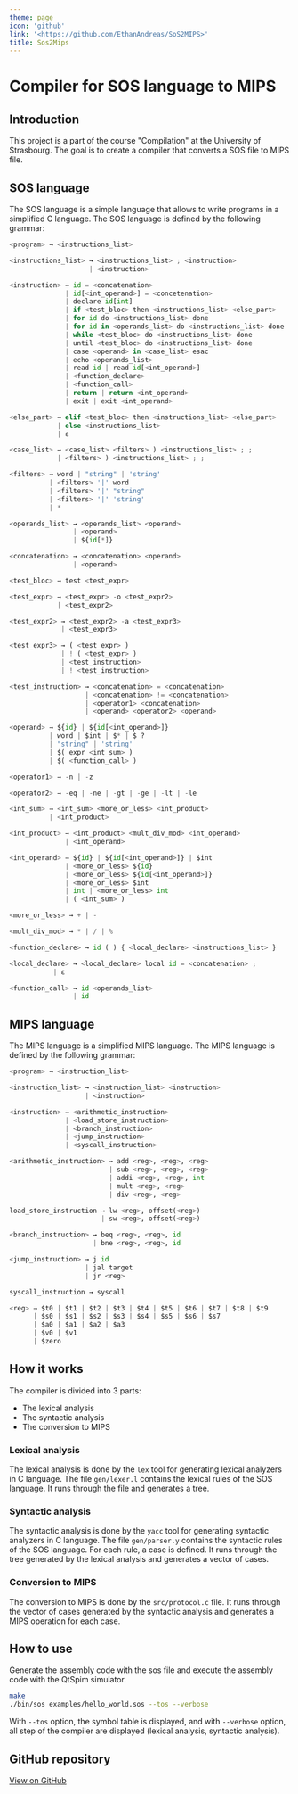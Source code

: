 ```yaml
---
theme: page
icon: 'github'
link: '<https://github.com/EthanAndreas/SoS2MIPS>' 
title: Sos2Mips
---
```


# Compiler for SOS language to MIPS

## Introduction

This project is a part of the course "Compilation" at the University of Strasbourg. The goal is to create a compiler that converts a SOS file to MIPS file.

## SOS language

The SOS language is a simple language that allows to write programs in a simplified C language. The SOS language is defined by the following grammar:

```python
<program> → <instructions_list>

<instructions_list> → <instructions_list> ; <instruction>
                    | <instruction>

<instruction> → id = <concatenation>
              | id[<int_operand>] = <concetenation>
              | declare id[int]
              | if <test_bloc> then <instructions_list> <else_part> 
              | for id do <instructions_list> done
              | for id in <operands_list> do <instructions_list> done
              | while <test_bloc> do <instructions_list> done
              | until <test_bloc> do <instructions_list> done
              | case <operand> in <case_list> esac
              | echo <operands_list>
              | read id | read id[<int_operand>]
              | <function_declare>
              | <function_call>
              | return | return <int_operand>
              | exit | exit <int_operand>

<else_part> → elif <test_bloc> then <instructions_list> <else_part>
            | else <instructions_list>
            | ε

<case_list> → <case_list> <filters> ) <instructions_list> ; ;
            | <filters> ) <instructions_list> ; ;

<filters> → word | "string" | 'string'
          | <filters> '|' word
          | <filters> '|' "string"
          | <filters> '|' 'string'
          | *

<operands_list> → <operands_list> <operand>
                | <operand>
                | ${id[*]}

<concatenation> → <concatenation> <operand>
                | <operand>

<test_bloc> → test <test_expr>

<test_expr> → <test_expr> -o <test_expr2>
            | <test_expr2>

<test_expr2> → <test_expr2> -a <test_expr3>
             | <test_expr3>

<test_expr3> → ( <test_expr> )
             | ! ( <test_expr> )
             | <test_instruction>
             | ! <test_instruction>

<test_instruction> → <concatenation> = <concatenation>
                   | <concatenation> != <concatenation>
                   | <operator1> <concatenation>
                   | <operand> <operator2> <operand>

<operand> → ${id} | ${id[<int_operand>]}
          | word | $int | $* | $ ?
          | "string" | 'string'
          | $( expr <int_sum> )
          | $( <function_call> )

<operator1> → -n | -z

<operator2> → -eq | -ne | -gt | -ge | -lt | -le

<int_sum> → <int_sum> <more_or_less> <int_product>
          | <int_product>

<int_product> → <int_product> <mult_div_mod> <int_operand>
              | <int_operand>

<int_operand> → ${id} | ${id[<int_operand>]} | $int
              | <more_or_less> ${id}
              | <more_or_less> ${id[<int_operand>]}
              | <more_or_less> $int
              | int | <more_or_less> int
              | ( <int_sum> )

<more_or_less> → + | -

<mult_div_mod> → * | / | %

<function_declare> → id ( ) { <local_declare> <instructions_list> }

<local_declare> → <local_declare> local id = <concatenation> ;
           | ε

<function_call> → id <operands_list>
                | id
```

## MIPS language

The MIPS language is a simplified MIPS language. The MIPS language is defined by the following grammar:

```python
<program> → <instruction_list>

<instruction_list> → <instruction_list> <instruction>
                   | <instruction>

<instruction> → <arithmetic_instruction>
              | <load_store_instruction>
              | <branch_instruction>
              | <jump_instruction>
              | <syscall_instruction>

<arithmetic_instruction> → add <reg>, <reg>, <reg>
                         | sub <reg>, <reg>, <reg>
                         | addi <reg>, <reg>, int
                         | mult <reg>, <reg>
                         | div <reg>, <reg>

load_store_instruction → lw <reg>, offset(<reg>)
                       | sw <reg>, offset(<reg>)

<branch_instruction> → beq <reg>, <reg>, id
                     | bne <reg>, <reg>, id

<jump_instruction> → j id
                   | jal target
                   | jr <reg>

syscall_instruction → syscall

<reg> → $t0 | $t1 | $t2 | $t3 | $t4 | $t5 | $t6 | $t7 | $t8 | $t9
      | $s0 | $s1 | $s2 | $s3 | $s4 | $s5 | $s6 | $s7
      | $a0 | $a1 | $a2 | $a3
      | $v0 | $v1
      | $zero
```

## How it works

The compiler is divided into 3 parts:

- The lexical analysis
- The syntactic analysis
- The conversion to MIPS

### Lexical analysis

The lexical analysis is done by the `lex` tool for generating lexical analyzers in C language. 
The file `gen/lexer.l` contains the lexical rules of the SOS language.
It runs through the file and generates a tree.

### Syntactic analysis

The syntactic analysis is done by the `yacc` tool for generating syntactic analyzers in C language.
The file `gen/parser.y` contains the syntactic rules of the SOS language.
For each rule, a case is defined.
It runs through the tree generated by the lexical analysis and generates a vector of cases.

### Conversion to MIPS

The conversion to MIPS is done by the `src/protocol.c` file.
It runs through the vector of cases generated by the syntactic analysis and generates a MIPS operation for each case.

## How to use

Generate the assembly code with the sos file and execute the assembly code with the QtSpim simulator.

```bash
make
./bin/sos examples/hello_world.sos --tos --verbose
```

With ``--tos`` option, the symbol table is displayed, and with ``--verbose`` option, all step of the compiler are displayed (lexical analysis, syntactic analysis).

## GitHub repository

[View on GitHub](https://github.com/EthanAndreas/SoS2MIPS)
